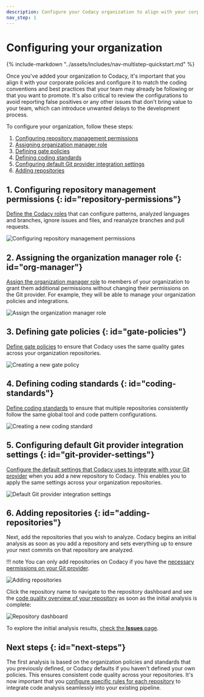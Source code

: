 ```yaml
---
description: Configure your Codacy organization to align with your corporate policies and ensure consistent code quality across your repositories.
nav_step: 1
---
```


# Configuring your organization

{% include-markdown "../assets/includes/nav-multistep-quickstart.md" %}

Once you've added your organization to Codacy, it's important that you align it with your corporate policies and configure it to match the coding conventions and best practices that your team may already be following or that you want to promote. It's also critical to review the configurations to avoid reporting false positives or any other issues that don't bring value to your team, which can introduce unwanted delays to the development process.

To configure your organization, follow these steps:

1.  [Configuring repository management permissions](#repository-permissions)
1.  [Assigning organization manager role](#org-manager)
1.  [Defining gate policies](#gate-policies)
1.  [Defining coding standards](#coding-standards)
1.  [Configuring default Git provider integration settings](#git-provider-settings)
1.  [Adding repositories](#adding-repositories)

## 1. Configuring repository management permissions {: id="repository-permissions"}

[Define the Codacy roles](../organizations/roles-and-permissions-for-organizations.md#change-analysis-configuration) that can configure patterns, analyzed languages and branches, ignore issues and files, and reanalyze branches and pull requests.

![Configuring repository management permissions](../organizations/images/roles-permissions-repo-management.png)

## 2. Assigning the organization manager role {: id="org-manager"}

[Assign the organization manager role](../organizations/roles-and-permissions-for-organizations.md#managing-the-organization-manager-role) to members of your organization to grant them additional permissions without changing their permissions on the Git provider. For example, they will be able to manage your organization policies and integrations.

![Assign the organization manager role](../organizations/images/roles-permissions-organization-manager-assign.png)

## 3. Defining gate policies {: id="gate-policies"}

[Define gate policies](../organizations/using-gate-policies.md) to ensure that Codacy uses the same quality gates across your organization repositories.

![Creating a new gate policy](../organizations/images/gate-policy-create.png)

## 4. Defining coding standards {: id="coding-standards"}

[Define coding standards](../organizations/using-coding-standards.md) to ensure that multiple repositories consistently follow the same global tool and code pattern configurations.

![Creating a new coding standard](../organizations/images/coding-standard-create.png)

## 5. Configuring default Git provider integration settings {: id="git-provider-settings"}

[Configure the default settings that Codacy uses to integrate with your Git provider](../organizations/integrations/default-git-provider-integration-settings.md) when you add a new repository to Codacy. This enables you to apply the same settings across your organization repositories.

![Default Git provider integration settings](../organizations/integrations/images/default-git-provider-settings.png)

## 6. Adding repositories {: id="adding-repositories"}

Next, add the repositories that you wish to analyze. Codacy begins an initial analysis as soon as you add a repository and sets everything up to ensure your next commits on that repository are analyzed.

!!! note
    You can only add repositories on Codacy if you have the [necessary permissions on your Git provider](../organizations/roles-and-permissions-for-organizations.md).

![Adding repositories](../organizations/images/repositories-add.png)

Click the repository name to navigate to the repository dashboard and see the [code quality overview of your repository](../repositories/repository-dashboard.md) as soon as the initial analysis is complete:

![Repository dashboard](../repositories/images/repository-dashboard.png)

To explore the initial analysis results, [check the **Issues** page](../repositories/issues.md).

## Next steps {: id="next-steps"}

The first analysis is based on the organization policies and standards that you previously defined, or Codacy defaults if you haven't defined your own policies. This ensures consistent code quality across your repositories. It's now important that you [configure specific rules for each repository](configuring-your-repository.md) to integrate code analysis seamlessly into your existing pipeline.
